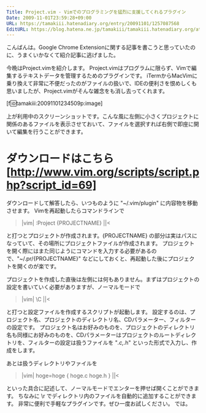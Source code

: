 ```yaml
---
Title: Project.vim - Vimでのプログラミングを猛烈に支援してくれるプラグイン
Date: 2009-11-01T23:59:28+09:00
URL: https://tamakiii.hatenadiary.org/entry/20091101/1257087568
EditURL: https://blog.hatena.ne.jp/tamakiii/tamakiii.hatenadiary.org/atom/entry/17680117127139080445
---
```


こんばんは。Google Chrome Extensionに関する記事を書こうと思っていたのに、うまくいかなくて紹介記事に逃げました。


今晩はProject.vimを紹介します。
Project.vimはプログラムに限らず、Vimで編集するテキストデータを管理するためのプラグインです。
iTermからMacVimに乗り換えて非常に不便だったのがファイルの扱いで、IDEの便利さを恨めしくも思いましたが、Project.vimがそんな雑念をも消し去ってくれます。


[f:id:tamakiii:20091101234509p:image]


上が利用中のスクリーンショットです。こんな風に左側に小さくプロジェクトに関係のあるファイルを表示させておいて、ファイルを選択すれば右側で即座に開いて編集を行うことができます。


ダウンロードはこちら
[http://www.vim.org/scripts/script.php?script_id=69]
====

ダウンロードして解答したら、いつものように "~/.vim/plugin" に内容物を移動させます。
Vimを再起動したらコマンドラインで

>|vim|
:Project {PROJECTNAME}
||<

と打つとプロジェクトが作成されます。{PROJECTNAME} の部分は実はパスになっていて、その場所にプロジェクトファイルが作成されます。
プロジェクトを開く際にはまた同じようにコマンドを入力する必要があるので、"~/.pr/{PROJECTNAME}" などにしておくと、再起動した後にプロジェクトを開くのが楽です。


プロジェクトを作成した直後は左側には何もありません。まずはプロジェクトの設定を書いていく必要がありますが、ノーマルモードで

>|vim|
\C
||<

と打つと設定ファイルを作成するスクリプトが起動します。
設定するのは、プロジェクト名、プロジェクトのディレクトリ名、CDパラメーター、フィルターの設定です。
プロジェクト名はお好みのものを、プロジェクトのディレクトリ名も同様にお好みのものを、CDパラメーターはプロジェクトのルートディレクトリを、フィルターの設定は扱うファイルを "*.c,*.h" といった形式で入力し、作成をします。

あとは扱うディレクトリやファイルを

>|vim|
hoge=hoge {
  hoge.c
  hoge.h
}
||<

といった具合に記述して、ノーマルモードでエンターを押せば開くことができます。
ちなみに \r でディレクトリ内のファイルを自動的に追加することができます。
非常に便利で手軽なプラグインです。ぜひ一度お試しください。
では。
